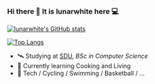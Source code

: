 ### Hi there 👋 It is lunarwhite here 💻

[![lunarwhite's GitHub stats](https://github-readme-stats.vercel.app/api?username=lunarwhite&show_icons=true&theme=dark&count_private=true&include_all_commits=true)]()

[![Top Langs](https://github-readme-stats.vercel.app/api/top-langs/?username=lunarwhite&layout=compact&theme=dark&hide=jupyter%20notebook)]()

- 🛰 Studying at [SDU](https://www.sdu.edu.cn), _BSc in Computer Science_
- 🌱 Currently learning Cooking and Living
- 🎃 Tech / Cycling / Swimming / Basketball / ...
